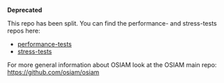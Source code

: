 **Deprecated**

This repo has been split. You can find the performance- and stress-tests repos here:

* [performance-tests](https://github.com/osiam/performance-tests)
* [stress-tests](https://github.com/osiam/stress-tests)

For more general information about OSIAM look at the OSIAM main repo: https://github.com/osiam/osiam
